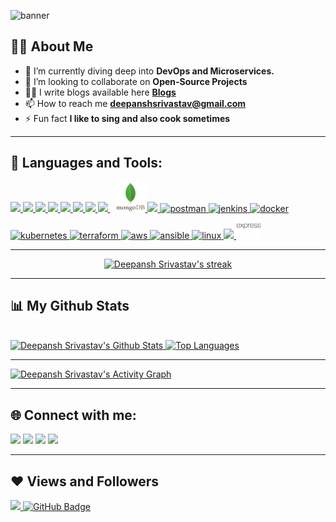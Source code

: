 ![banner](https://user-images.githubusercontent.com/84350895/233795560-95efec29-4d41-4a0c-9deb-2ec1542b6ac0.jp)

## 🙋‍♂️ About Me
<!-- 
- 🔭 I’m currently working on **[Covid-19 Tracker](https://covid-19-tracker-e4bda.web.app/)** -->

- 🌱 I’m currently diving deep into **DevOps and Microservices.**
- 👯 I’m looking to collaborate on **Open-Source Projects**
- 👨‍💻 I write blogs available here **[Blogs](https://hashnode.com/@Deepansh26)**
- 📫 How to reach me **deepanshsrivastav@gmail.com**
- ⚡ Fun fact **I like to sing and also cook sometimes**

---

## 🚀 Languages and Tools:

<p align="left"> 
    <a href="https://www.java.com" target="_blank"> <img src="https://img.icons8.com/color/50/000000/c-plus-plus-logo.png"/> </a>
    <a href="https://reactjs.org/" target="_blank"> <img src="https://img.icons8.com/color/48/000000/react-native.png"/> </a>
    <a href="https://developer.mozilla.org/en-US/docs/Web/JavaScript" target="_blank"> <img src="https://img.icons8.com/color/48/000000/javascript.png"/> </a> 
    <a href="https://www.w3.org/html/" target="_blank"> <img src="https://img.icons8.com/color/48/000000/html-5.png"/> </a> 
    <a href="https://www.w3schools.com/css/" target="_blank"> <img src="https://img.icons8.com/color/48/000000/css3.png"/> </a> 
    <a href="https://getbootstrap.com" target="_blank"> <img src="https://img.icons8.com/color/48/000000/bootstrap.png"/> </a> 
    <a href="https://www.python.org" target="_blank"> <img src="https://img.icons8.com/color/48/000000/python.png"/> </a> 
    <a style="padding-right:8px;" href="https://nodejs.org" target="_blank"> <img src="https://img.icons8.com/color/48/000000/nodejs.png"/> </a> 
    <a href="https://www.mongodb.com/" target="_blank"> <img src="https://raw.githubusercontent.com/devicons/devicon/master/icons/mongodb/mongodb-original-wordmark.svg" alt="mongodb" width="48" height="48"/> </a> 
    <a href="https://firebase.google.com/" target="_blank"> <img src="https://img.icons8.com/color/48/000000/firebase.png"/> </a> 
    <a href="https://postman.com" target="_blank"> <img src="https://www.vectorlogo.zone/logos/getpostman/getpostman-icon.svg" alt="postman" width="45" height="45"/> </a>
    <a href="https://www.jenkins.io/" target="_blank"> <img src="https://www.vectorlogo.zone/logos/jenkins/jenkins-icon.svg" alt="jenkins" width="45" height="45"/> </a>
    <a href="https://www.docker.com/" target="_blank"> <img src="https://www.vectorlogo.zone/logos/docker/docker-icon.svg" alt="docker" width="45" height="45"/> </a>
    <a href="https://kubernetes.io/" target="_blank"> <img src="https://www.vectorlogo.zone/logos/kubernetes/kubernetes-icon.svg" alt="kubernetes" width="45" height="45"/> </a>
    <a href="https://www.terraform.io/" target="_blank"> <img src="https://www.vectorlogo.zone/logos/terraformio/terraformio-icon.svg" alt="terraform" width="45" height="45"/> </a>
    <a href="https://aws.amazon.com/" target="_blank"> <img src="https://www.vectorlogo.zone/logos/amazon_aws/amazon_aws-ar21.svg" alt="aws" width="45" height="45"/> </a>
    <a href="https://www.ansible.com/" target="_blank"> <img src="https://www.vectorlogo.zone/logos/ansible/ansible-icon.svg" alt="ansible" width="45" height="45"/> </a>
    <a href="https://www.linux.org/" target="_blank"> <img src="https://www.vectorlogo.zone/logos/linux/linux-icon.svg" alt="linux" width="45" height="45"/> </a>
    <a href="https://redux.js.org" target="_blank"> <img src="https://img.icons8.com/color/48/000000/redux.png"/> </a>
    <a href="https://expressjs.com" target="_blank"> <img src="https://raw.githubusercontent.com/devicons/devicon/master/icons/express/express-original-wordmark.svg" alt="express" width="40" height="40"/> </a>
</p>

---

<p align="center">
    <a href="https://github.com/Deepansh-Srivastav/github-readme-streak-stats">
        <img title="🔥 Get streak stats for your profile at git.io/streak-stats" alt="Deepansh Srivastav's streak" src="https://github-readme-streak-stats.herokuapp.com/?user=Deepansh-Srivastav&theme=black-ice&hide_border=true&stroke=0000&background=060A0CD0"/>
    </a>
</p>

---

## 📊 My Github Stats

<br/>
<a href="https://github.com/DeepanshSrivastav/github-readme-stats">
  <img alt="Deepansh Srivastav's Github Stats" src="https://github-readme-stats.vercel.app/api?username=DeepanshSrivastav&show_icons=true&count_private=true&theme=react&hide_border=true&bg_color=0D1117" />
</a>
<a href="https://github.com/DeepanshSrivastav/github-readme-stats">
  <img alt="Top Languages" src="https://github-readme-stats.vercel.app/api/top-langs/?username=DeepanshSrivastav&langs_count=8&count_private=true&layout=compact&theme=react&hide_border=true&bg_color=0D1117" />
</a>

---

<a href="https://github.com/DeepanshSrivastav/github-readme-activity-graph">
  <img alt="Deepansh Srivastav's Activity Graph" src="https://activity-graph.herokuapp.com/graph?username=DeepanshSrivastav&bg_color=0D1117&color=5BCDEC&line=5BCDEC&point=FFFFFF&hide_border=true" />
</a>

---

## 🌐 Connect with me:
<p align="left">

<a href="https://www.linkedin.com/in/deepansh-srivastav/"><img src="https://img.icons8.com/fluent/48/000000/linkedin.png"/></a>
<a href="https://twitter.com/deepansh_26"><img src="https://img.icons8.com/fluent/48/000000/twitter.png"/></a>
<a href="https://hashnode.com/@Deepansh26"><img src="https://www.vectorlogo.zone/logos/hashnode/hashnode-ar21.svg"/></a>
<a href="https://www.instagram.com/deepansh.26/"><img src="https://img.icons8.com/fluent/48/000000/instagram-new.png"/></a>

</p>

---

## ❤ Views and Followers
<a href="https://github.com/Meghna-DAS/github-profile-views-counter">
    <img src="https://komarev.com/ghpvc/?username=DeepanshSrivastav">
</a>
<a href="https://github.com/DeepanshSrivastav?tab=followers">
    <img src="https://img.shields.io/github/followers/DeepanshSrivastav?label=Followers&style=social" alt="GitHub Badge">
</a>
